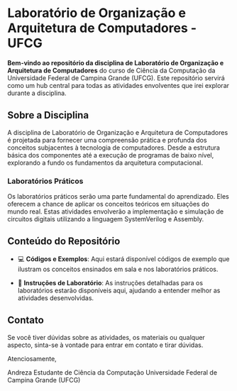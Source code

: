 # Laboratório de Organização e Arquitetura de Computadores - UFCG

**Bem-vindo ao repositório da disciplina de Laboratório de Organização e Arquitetura de Computadores** do curso de Ciência da Computação da Universidade Federal de Campina Grande (UFCG). Este repositório servirá como um hub central para todas as atividades envolventes que irei explorar durante a disciplina.

## Sobre a Disciplina

A disciplina de Laboratório de Organização e Arquitetura de Computadores é projetada para fornecer uma compreensão prática e profunda dos conceitos subjacentes à tecnologia de computadores. Desde a estrutura básica dos componentes até a execução de programas de baixo nível, explorando a fundo os fundamentos da arquitetura computacional.

### Laboratórios Práticos

Os laboratórios práticos serão uma parte fundamental do aprendizado. Eles oferecem a chance de aplicar os conceitos teóricos em situações do mundo real. Estas atividades envolverão a implementação e simulação de circuitos digitais utilizando a linguagem SystemVerilog e Assembly.

## Conteúdo do Repositório

- 💻 **Códigos e Exemplos**: Aqui estará disponível códigos de exemplo que ilustram os conceitos ensinados em sala e nos laboratórios práticos.

- 📝 **Instruções de Laboratório**: As instruções detalhadas para os laboratórios estarão disponíveis aqui, ajudando a entender melhor as atividades desenvolvidas.


## Contato

Se você tiver dúvidas sobre as atividades, os materiais ou qualquer aspecto, sinta-se à vontade para entrar em contato e tirar dúvidas.


Atenciosamente,

Andreza
Estudante de Ciência da Computação
Universidade Federal de Campina Grande (UFCG)
